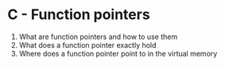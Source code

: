 # C - Function pointers

1. What are function pointers and how to use them
2. What does a function pointer exactly hold
3. Where does a function pointer point to in the virtual memory
